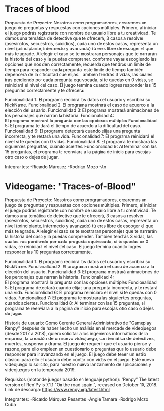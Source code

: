 # Traces of blood

Propuesta de Proyecto:
Nosotros como programadores, crearemos un juego de preguntas y respuestas con opciones múltiples. Primero, al iniciar el juego podrás registrarte con nombre de usuario libre a tu creatividad. Te damos una temática de detective que te ofrecerá, 3 casos a resolver (asesinatos, secuestros, suicidios), cada uno de estos casos, representa un nivel (principiante, intermedio y avanzado) tú eres libre de escoger el que más te agrade. Al elegir el caso se te mostraran personajes que te narrarán la historia del caso y la puedas comprener. conforme vayas escogiendo las opciones que nos den correctamente, recuerda que tendrás un límite de tiempo para responder cada pregunta, este límite de tiempo también dependerá de la dificultad que elijas. Tambien tendrás 3 vidas, las cuales iras perdiendo por cada pregunta equivocada, si te quedas en 0 vidas, se reiniciará el nivel del caso. El juego termina cuando logres responder las 15 preguntas correctamente y te ofrecerá:

Funcionalidad 1:
El programa recibirá los datos del usuario y escribirá su NickName.
Funcionalidad 2:
El programa mostrará el caso de acuerdo a la elección del usuario.
Funcionalidad 3:
El programa mostrará animaciones de los personajes que narran la historia.
Funcionalidad 4:	
El programa mostrará la pregunta con las opciones múltiples
Funcionalidad 5:
El programa te dará el tiempo de acuerdo a la dificultad del caso.
Funcionalidad 6:
El programa detectará cuando elijas una pregunta incorrecta, y te restará una vida.
Funcionalidad 7:
El programa reiniciará el nivel si te quedas con 0 vidas.
Funcionalidad 8:
El programa te mostrara las siguientes preguntas, cuando aciertes.
Funcionalidad 9:
Al terminar con las 15 preguntas, el programa te reenviara a la página de inicio para escojas otro caso o dejes de jugar.

Integrantes:
-Ricardo Márquez	-Rodrigo Mozo	-An


# Videogame: "Traces-of-Blood"
Propuesta de Proyecto:
Nosotros como programadores, crearemos un juego de preguntas y respuestas con opciones múltiples. 
Primero, al iniciar el juego podrás registrarte con nombre de usuario libre a tu creatividad. 
Te damos una temática de detective que te ofrecerá, 3 casos a resolver (asesinatos, secuestros, suicidios),
cada uno de estos casos, representa un nivel (principiante, intermedio y avanzado) tú eres libre de escoger el que más te agrade. 
Al elegir el caso se te mostraran personajes que te narrarán la historia del caso y la puedas comprender. 
Tambien tendrás 3 vidas, las cuales iras perdiendo por cada pregunta equivocada, si te quedas en 0 vidas, se reiniciará el nivel del caso. 
El juego termina cuando logres responder las 10 preguntas correctamente.

Funcionalidad 1:
El programa recibirá los datos del usuario y escribirá su NickName.
Funcionalidad 2:
El programa mostrará el caso de acuerdo a la elección del usuario.
Funcionalidad 3:
El programa mostrará animaciones de los personajes que narran la historia.
Funcionalidad 4:	
El programa mostrará la pregunta con las opciones múltiples
Funcionalidad 5:
El programa detectará cuando elijas una pregunta incorrecta, y te restará una vida.
Funcionalidad 6:
El programa reiniciará el nivel si te quedas con 0 vidas.
Funcionalidad 7:
El programa te mostrara las siguientes preguntas, cuando aciertes.
Funcionalidad 8:
Al terminar con las 15 preguntas, el programa te reenviara a la página de inicio para escojas otro caso o dejes de jugar.


Historia de usuario:
Gomo Gerente General Administrativo de "Gameplay Renpy", después de haber hecho un análisis en el mercado de videojuegos (desde 2017 a 2018),
quiero solicitar a los ingenieros informáticos de la empresa, la creación de un nuevo videojuego, con temática de detectives, muertes, suspenso y 
drama. El juego de requerir que el usuario piense y razone, para ello empleen un cuestionario o preguntas que lo usuario debe responder para ir
avanzando en el juego. El juego debe tener un estilo clásico, para ello el usuario debe contar con vidas en el juego.
Este nuevo videojuego lo solicito, para nuestro nuevo lanzamiento de aplicaciones y videojuegos en la temporada 2019.


Requisitos  (motor de juegos basado en lenguaje python): “Renpy”
The latest version of Ren'Py is 7.1.1 "On the road again.", released on October 10, 2018.
Link de descarga: https://www.renpy.org/latest.html

Integrantes:
-Ricardo Márquez Pesantes
-Angie Tamara 
-Rodrigo Mozo Cuba
